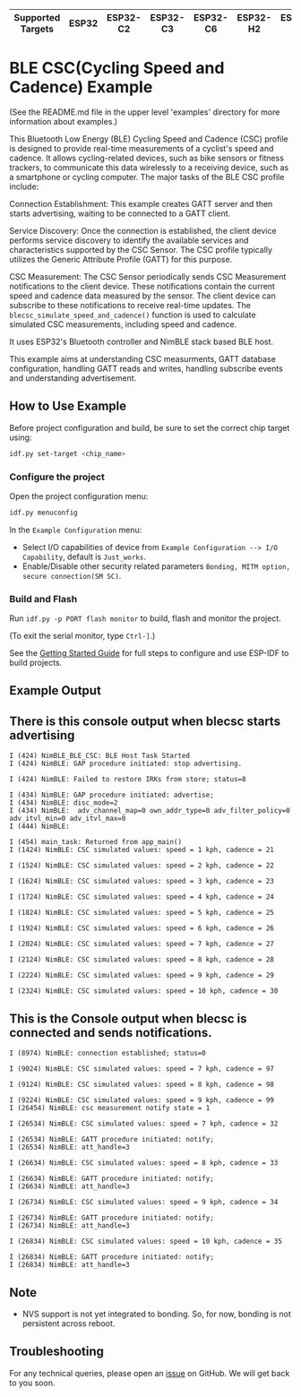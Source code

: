 | Supported Targets | ESP32 | ESP32-C2 | ESP32-C3 | ESP32-C6 | ESP32-H2 | ESP32-S3 |
| ----------------- | ----- | -------- | -------- | -------- | -------- | -------- |



# BLE CSC(Cycling Speed and Cadence) Example

(See the README.md file in the upper level 'examples' directory for more information about examples.)

This Bluetooth Low Energy (BLE) Cycling Speed and Cadence (CSC) profile is designed to provide real-time measurements of a cyclist's speed and cadence. It allows cycling-related devices, such as bike sensors or fitness trackers, to communicate this data wirelessly to a receiving device, such as a smartphone or cycling computer. The major tasks of the BLE CSC profile include:

Connection Establishment: This example creates GATT server and then starts advertising, waiting to be connected to a GATT client.

Service Discovery: Once the connection is established, the client device performs service discovery to identify the available services and characteristics supported by the CSC Sensor. The CSC profile typically utilizes the Generic Attribute Profile (GATT) for this purpose.

CSC Measurement: The CSC Sensor periodically sends CSC Measurement notifications to the client device. These notifications contain the current speed and cadence data measured by the sensor. The client device can subscribe to these notifications to receive real-time updates. The `blecsc_simulate_speed_and_cadence()` function is used to calculate simulated CSC measurements, including speed and cadence. 


It uses ESP32's Bluetooth controller and NimBLE stack based BLE host.

This example aims at understanding CSC measurments, GATT database configuration, handling GATT reads and writes, handling subscribe events and understanding advertisement.


## How to Use Example

Before project configuration and build, be sure to set the correct chip target using:

```bash
idf.py set-target <chip_name>
```

### Configure the project

Open the project configuration menu:

```bash
idf.py menuconfig
```

In the `Example Configuration` menu:

* Select I/O capabilities of device from `Example Configuration --> I/O Capability`, default is `Just_works`.
* Enable/Disable other security related parameters `Bonding, MITM option, secure connection(SM SC)`.

### Build and Flash

Run `idf.py -p PORT flash monitor` to build, flash and monitor the project.

(To exit the serial monitor, type ``Ctrl-]``.)

See the [Getting Started Guide](https://idf.espressif.com/) for full steps to configure and use ESP-IDF to build projects.

## Example Output

## There is this console output when blecsc starts advertising

```
I (424) NimBLE_BLE_CSC: BLE Host Task Started
I (424) NimBLE: GAP procedure initiated: stop advertising.

I (424) NimBLE: Failed to restore IRKs from store; status=8

I (434) NimBLE: GAP procedure initiated: advertise; 
I (434) NimBLE: disc_mode=2
I (434) NimBLE:  adv_channel_map=0 own_addr_type=0 adv_filter_policy=0 adv_itvl_min=0 adv_itvl_max=0
I (444) NimBLE: 

I (454) main_task: Returned from app_main()
I (1424) NimBLE: CSC simulated values: speed = 1 kph, cadence = 21 

I (1524) NimBLE: CSC simulated values: speed = 2 kph, cadence = 22 

I (1624) NimBLE: CSC simulated values: speed = 3 kph, cadence = 23 

I (1724) NimBLE: CSC simulated values: speed = 4 kph, cadence = 24 

I (1824) NimBLE: CSC simulated values: speed = 5 kph, cadence = 25 

I (1924) NimBLE: CSC simulated values: speed = 6 kph, cadence = 26 

I (2024) NimBLE: CSC simulated values: speed = 7 kph, cadence = 27 

I (2124) NimBLE: CSC simulated values: speed = 8 kph, cadence = 28 

I (2224) NimBLE: CSC simulated values: speed = 9 kph, cadence = 29 

I (2324) NimBLE: CSC simulated values: speed = 10 kph, cadence = 30 

```

## This is the Console output when blecsc is connected and sends notifications.

```
I (8974) NimBLE: connection established; status=0

I (9024) NimBLE: CSC simulated values: speed = 7 kph, cadence = 97 

I (9124) NimBLE: CSC simulated values: speed = 8 kph, cadence = 98 

I (9224) NimBLE: CSC simulated values: speed = 9 kph, cadence = 99 
I (26454) NimBLE: csc measurement notify state = 1

I (26534) NimBLE: CSC simulated values: speed = 7 kph, cadence = 32 

I (26534) NimBLE: GATT procedure initiated: notify; 
I (26534) NimBLE: att_handle=3

I (26634) NimBLE: CSC simulated values: speed = 8 kph, cadence = 33 

I (26634) NimBLE: GATT procedure initiated: notify; 
I (26634) NimBLE: att_handle=3

I (26734) NimBLE: CSC simulated values: speed = 9 kph, cadence = 34 

I (26734) NimBLE: GATT procedure initiated: notify; 
I (26734) NimBLE: att_handle=3

I (26834) NimBLE: CSC simulated values: speed = 10 kph, cadence = 35 

I (26834) NimBLE: GATT procedure initiated: notify; 
I (26834) NimBLE: att_handle=3

```

## Note
* NVS support is not yet integrated to bonding. So, for now, bonding is not persistent across reboot.

## Troubleshooting

For any technical queries, please open an [issue](https://github.com/espressif/esp-idf/issues) on GitHub. We will get back to you soon.
